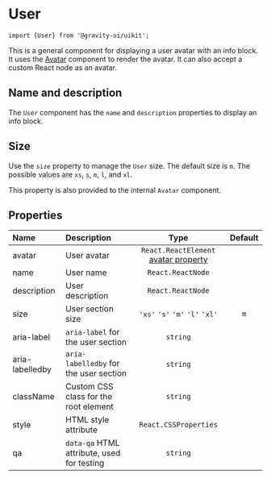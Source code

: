 <!--GITHUB_BLOCK-->

# User

<!--/GITHUB_BLOCK-->

```tsx
import {User} from '@gravity-ui/uikit';
```

This is a general component for displaying a user avatar with an info block. It uses the [Avatar](../Avatar/README.md) component to render the avatar. It can also accept a custom React node as an avatar.

## Name and description

The `User` component has the `name` and `description` properties to display an info block.

<!--LANDING_BLOCK

<ExampleBlock
    code={`
<User avatar={{text: 'Charles Darwin', theme: 'brand'}} name="Charles Darwin" description="charles@mail.ai" size="l" />
`}
>
    <UIKit.User avatar={{text: 'Charles Darwin', theme: 'brand'}} name="Charles Darwin" description="charles@mail.ai" size="l" />
</ExampleBlock>

LANDING_BLOCK-->

## Size

Use the `size` property to manage the `User` size. The default size is `m`. The possible values are `xs`, `s`, `m`, `l`, and `xl`.

This property is also provided to the internal `Avatar` component.

<!--LANDING_BLOCK

<ExampleBlock
    code={`
<User avatar={{text: 'Charles Darwin', theme: 'brand'}} name="Charles Darwin" description="charles@mail.ai" size="xs" />
<User avatar={{text: 'Charles Darwin', theme: 'brand'}} name="Charles Darwin" description="charles@mail.ai" size="s" />
<User avatar={{text: 'Charles Darwin', theme: 'brand'}} name="Charles Darwin" description="charles@mail.ai" size="m" />
<User avatar={{text: 'Charles Darwin', theme: 'brand'}} name="Charles Darwin" description="charles@mail.ai" size="l" />
<User avatar={{text: 'Charles Darwin', theme: 'brand'}} name="Charles Darwin" description="charles@mail.ai" size="xl" />
`}
>
    <UIKit.User avatar={{text: 'Charles Darwin', theme: 'brand'}} name="Charles Darwin" description="charles@mail.ai" size="xs" />
    <UIKit.User avatar={{text: 'Charles Darwin', theme: 'brand'}} name="Charles Darwin" description="charles@mail.ai" size="s" />
    <UIKit.User avatar={{text: 'Charles Darwin', theme: 'brand'}} name="Charles Darwin" description="charles@mail.ai" size="m" />
    <UIKit.User avatar={{text: 'Charles Darwin', theme: 'brand'}} name="Charles Darwin" description="charles@mail.ai" size="l" />
    <UIKit.User avatar={{text: 'Charles Darwin', theme: 'brand'}} name="Charles Darwin" description="charles@mail.ai" size="xl" />
</ExampleBlock>

LANDING_BLOCK-->

## Properties

| Name            | Description                                |                                  Type                                  | Default |
| :-------------- | :----------------------------------------- | :--------------------------------------------------------------------: | :-----: |
| avatar          | User avatar                                | `React.ReactElement` [avatar property](../Avatar/README.md#properties) |         |
| name            | User name                                  |                           `React.ReactNode`                            |         |
| description     | User description                           |                           `React.ReactNode`                            |         |
| size            | User section size                          |                    `'xs'` `'s'` `'m'` `'l'` `'xl'`                     |   `m`   |
| aria-label      | `aria-label` for the user section          |                                `string`                                |         |
| aria-labelledby | `aria-labelledby` for the user section     |                                `string`                                |         |
| className       | Custom CSS class for the root element      |                                `string`                                |         |
| style           | HTML style attribute                       |                         `React.CSSProperties`                          |         |
| qa              | `data-qa` HTML attribute, used for testing |                                `string`                                |         |
